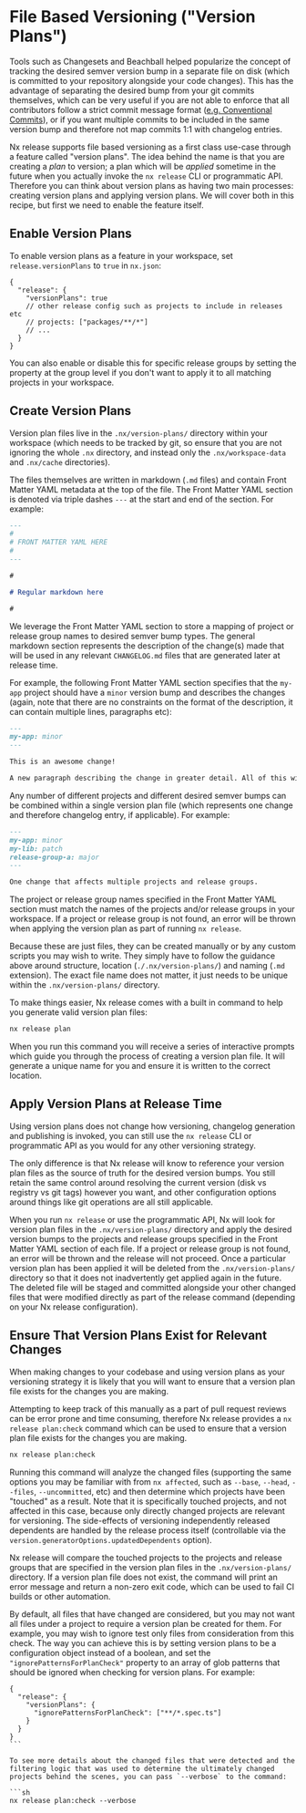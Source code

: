 # File Based Versioning ("Version Plans")

Tools such as Changesets and Beachball helped popularize the concept of tracking the desired semver version bump in a separate file on disk (which is committed to your repository alongside your code changes). This has the advantage of separating the desired bump from your git commits themselves, which can be very useful if you are not able to enforce that all contributors follow a strict commit message format ([e.g. Conventional Commits](/recipes/nx-release/automatically-version-with-conventional-commits)), or if you want multiple commits to be included in the same version bump and therefore not map commits 1:1 with changelog entries.

Nx release supports file based versioning as a first class use-case through a feature called "version plans". The idea behind the name is that you are creating a _plan_ to version; a plan which will be _applied_ sometime in the future when you actually invoke the `nx release` CLI or programmatic API. Therefore you can think about version plans as having two main processes: creating version plans and applying version plans. We will cover both in this recipe, but first we need to enable the feature itself.

## Enable Version Plans

To enable version plans as a feature in your workspace, set `release.versionPlans` to `true` in `nx.json`:

```jsonc
{
  "release": {
    "versionPlans": true
    // other release config such as projects to include in releases etc
    // projects: ["packages/**/*"]
    // ...
  }
}
```

You can also enable or disable this for specific release groups by setting the property at the group level if you don't want to apply it to all matching projects in your workspace.

## Create Version Plans

Version plan files live in the `.nx/version-plans/` directory within your workspace (which needs to be tracked by git, so ensure that you are not ignoring the whole `.nx` directory, and instead only the `.nx/workspace-data` and `.nx/cache` directories).

The files themselves are written in markdown (`.md` files) and contain Front Matter YAML metadata at the top of the file. The Front Matter YAML section is denoted via triple dashes `---` at the start and end of the section. For example:

```md {% fileName=".nx/version-plans/version-plan-1723732065047.md" %}
---
#
# FRONT MATTER YAML HERE
#
---

#

# Regular markdown here

#
```

We leverage the Front Matter YAML section to store a mapping of project or release group names to desired semver bump types. The general markdown section represents the description of the change(s) made that will be used in any relevant `CHANGELOG.md` files that are generated later at release time.

For example, the following Front Matter YAML section specifies that the `my-app` project should have a `minor` version bump and describes the changes (again, note that there are no constraints on the format of the description, it can contain multiple lines, paragraphs etc):

```md {% fileName=".nx/version-plans/version-plan-1723732065047.md" %}
---
my-app: minor
---

This is an awesome change!

A new paragraph describing the change in greater detail. All of this will be included in the CHANGELOG.md. All of this structure within the markdown section is optional and flexible.
```

Any number of different projects and different desired semver bumps can be combined within a single version plan file (which represents one change and therefore changelog entry, if applicable). For example:

```md {% fileName=".nx/version-plans/version-plan-1723732065047.md" %}
---
my-app: minor
my-lib: patch
release-group-a: major
---

One change that affects multiple projects and release groups.
```

The project or release group names specified in the Front Matter YAML section must match the names of the projects and/or release groups in your workspace. If a project or release group is not found, an error will be thrown when applying the version plan as part of running `nx release`.

Because these are just files, they can be created manually or by any custom scripts you may wish to write. They simply have to follow the guidance above around structure, location (`./.nx/version-plans/`) and naming (`.md` extension). The exact file name does not matter, it just needs to be unique within the `.nx/version-plans/` directory.

To make things easier, Nx release comes with a built in command to help you generate valid version plan files:

```sh
nx release plan
```

When you run this command you will receive a series of interactive prompts which guide you through the process of creating a version plan file. It will generate a unique name for you and ensure it is written to the correct location.

## Apply Version Plans at Release Time

Using version plans does not change how versioning, changelog generation and publishing is invoked, you can still use the `nx release` CLI or programmatic API as you would for any other versioning strategy.

The only difference is that Nx release will know to reference your version plan files as the source of truth for the desired version bumps. You still retain the same control around resolving the current version (disk vs registry vs git tags) however you want, and other configuration options around things like git operations are all still applicable.

When you run `nx release` or use the programmatic API, Nx will look for version plan files in the `.nx/version-plans/` directory and apply the desired version bumps to the projects and release groups specified in the Front Matter YAML section of each file. If a project or release group is not found, an error will be thrown and the release will not proceed. Once a particular version plan has been applied it will be deleted from the `.nx/version-plans/` directory so that it does not inadvertently get applied again in the future. The deleted file will be staged and committed alongside your other changed files that were modified directly as part of the release command (depending on your Nx release configuration).

## Ensure That Version Plans Exist for Relevant Changes

When making changes to your codebase and using version plans as your versioning strategy it is likely that you will want to ensure that a version plan file exists for the changes you are making.

Attempting to keep track of this manually as a part of pull request reviews can be error prone and time consuming, therefore Nx release provides a `nx release plan:check` command which can be used to ensure that a version plan file exists for the changes you are making.

```sh
nx release plan:check
```

Running this command will analyze the changed files (supporting the same options you may be familiar with from `nx affected`, such as `--base`, `--head`, `--files`, `--uncommitted`, etc) and then determine which projects have been "touched" as a result. Note that it is specifically touched projects, and not affected in this case, because only directly changed projects are relevant for versioning. The side-effects of versioning independently released dependents are handled by the release process itself (controllable via the `version.generatorOptions.updatedDependents` option).

Nx release will compare the touched projects to the projects and release groups that are specified in the version plan files in the `.nx/version-plans/` directory. If a version plan file does not exist, the command will print an error message and return a non-zero exit code, which can be used to fail CI builds or other automation.

By default, all files that have changed are considered, but you may not want all files under a project to require a version plan be created for them. For example, you may wish to ignore test only files from consideration from this check. The way you can achieve this is by setting version plans to be a configuration object instead of a boolean, and set the `"ignorePatternsForPlanCheck"` property to an array of glob patterns that should be ignored when checking for version plans. For example:

````jsonc
{
  "release": {
    "versionPlans": {
      "ignorePatternsForPlanCheck": ["**/*.spec.ts"]
    }
  }
}
```

To see more details about the changed files that were detected and the filtering logic that was used to determine the ultimately changed projects behind the scenes, you can pass `--verbose` to the command:

```sh
nx release plan:check --verbose
````
